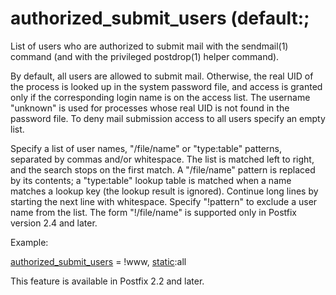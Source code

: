 # authorized_submit_users (default:; 


List of users who are authorized to submit mail with the sendmail(1)
command (and with the privileged postdrop(1) helper command).



By default, all users are allowed to submit mail.  Otherwise, the
real UID of the process is looked up in the system password file,
and access is granted only if the corresponding login name is on
the access list.  The username "unknown" is used for processes
whose real UID is not found in the password file. To deny mail
submission access to all users specify an empty list.  


Specify a list of user names, "/file/name" or "type:table" patterns,
separated by commas and/or whitespace. The list is matched left to right,
and the search stops on the first match. A "/file/name" pattern is
replaced by its contents;
a "type:table" lookup table is matched when a name matches a lookup key
(the lookup result is ignored).  Continue long lines by starting the
next line with whitespace. Specify "!pattern" to exclude a user
name from the list. The form "!/file/name" is supported only in
Postfix version 2.4 and later.  


Example:



<a href="postconf.5.html#authorized_submit_users">authorized_submit_users</a> = !www, <a href="DATABASE_README.html#types">static</a>:all



This feature is available in Postfix 2.2 and later.



